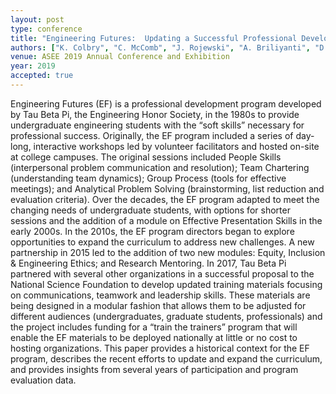 ```yaml
---
layout: post
type: conference
title: "Engineering Futures:  Updating a Successful Professional Development Program  to Address New Challenges"
authors: ["K. Colbry", "C. McComb", "J. Rojewski", "A. Briliyanti", "D. Colbry"]
venue: ASEE 2019 Annual Conference and Exhibition
year: 2019
accepted: true
---
```

Engineering Futures (EF) is a professional development program developed by Tau Beta Pi, the Engineering Honor Society, in the 1980s to provide undergraduate engineering students with the “soft skills” necessary for professional success. Originally, the EF program included a series of day-long, interactive workshops led by volunteer facilitators and hosted on-site at college campuses. The original sessions included People Skills (interpersonal problem communication and resolution); Team Chartering (understanding team dynamics); Group Process (tools for effective meetings); and Analytical Problem Solving (brainstorming, list reduction and evaluation criteria). Over the decades, the EF program adapted to meet the changing needs of undergraduate students, with options for shorter sessions and the addition of a module on Effective Presentation Skills in the early 2000s. In the 2010s, the EF program directors began to explore opportunities to expand the curriculum to address new challenges. A new partnership in 2015 led to the addition of two new modules: Equity, Inclusion & Engineering Ethics; and Research Mentoring. In 2017, Tau Beta Pi partnered with several other organizations in a successful proposal to the National Science Foundation to develop updated training materials focusing on communications, teamwork and leadership skills. These materials are being designed in a modular fashion that allows them to be adjusted for different audiences (undergraduates, graduate students, professionals) and the project includes funding for a “train the trainers” program that will enable the EF materials to be deployed nationally at little or no cost to hosting organizations. This paper provides a historical context for the EF program, describes the recent efforts to update and expand the curriculum, and provides insights from several years of participation and program evaluation data.
